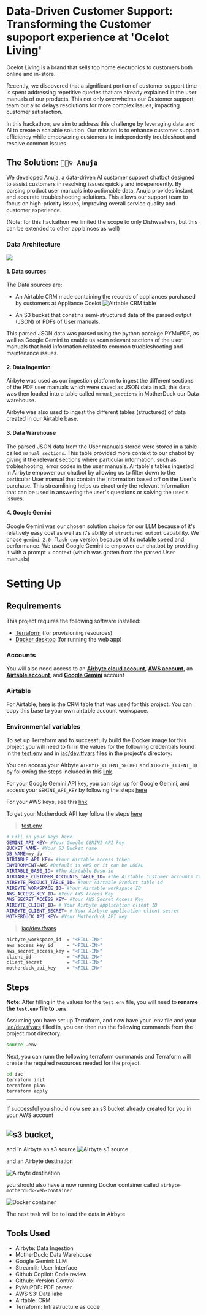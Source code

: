 # Data-Driven Customer Support: Transforming the Customer supoport experience at 'Ocelot Living'

Ocelot Living is a brand that sells top home electronics to customers both online and in-store.

Recently, we discovered that a significant portion of customer support time is spent addressing repetitive queries that are already explained in the user manuals of our products. This not only overwhelms our Customer support team but also delays resolutions for more complex issues, impacting customer satisfaction.

In this hackathon, we aim to address this challenge by leveraging data and AI to create a scalable solution. Our mission is to enhance customer support efficiency while empowering customers to independently troubleshoot and resolve common issues.

## The Solution: `👷🏽‍♀️ Anuja`

We developed Anuja, a data-driven AI customer support chatbot designed to assist customers in resolving issues quickly and independently. By parsing product user manuals into actionable data, Anuja provides instant and accurate troubleshooting solutions. This allows our support team to focus on high-priority issues, improving overall service quality and customer experience.

(Note: for this hackathon we limited the scope to only Dishwashers, but this can be extended to other applainces as well)

### Data Architecture

<img src="docs/images/diagram-export-15-01-2025-01_39_09.png"/>

#### 1. Data sources

The Data sources are:

- An Airtable CRM made containing the records of appliances purchased by customers at Appliance Ocelot
  <img src="docs/images/customer_crm.png" alt="Airtable CRM table"/>

- An S3 bucket that conatins semi-structured data of the parsed output (JSON) of PDFs of User manuals.

This parsed JSON data was parsed using the python pacakge PYMuPDF, as well as Google Gemini to enable us scan relevant sections of the user manuals that hold information related to common truobleshooting and maintenance issues.

#### 2. Data Ingestion

Airbyte was used as our ingestion platform to ingest the different sections of the PDF user manuals which were saved as JSON data in s3, this data was then loaded into a table called `manual_sections` in MotherDuck our Data warehouse.

Airbyte was also used to ingest the different tables (structured) of data created in our Airtable base.

#### 3. Data Warehouse

The parsed JSON data from the User manuals stored were stored in a table called `manual_sections`. This table provided more context to our chabot by giving it the relevant sections where particular information, such as trobleshooting, error codes in the user manuals. Airtable's tables ingested in Airbyte empower our chatbot by allowing us to filter down to the particular User manual that contain the information based off on the User's purchase. This streamlining helps us etract only the relevant information that can be used in answering the user's questions or solving the user's issues.

#### 4. Google Gemini

Google Gemini was our chosen solution choice for our LLM because of it's relatively easy cost as well as it's ability of `structured output` capability. We chose `gemini-2.0-flash-exp` version because of its notable speed and performance.
We used Google Gemini to empower our chatbot by providing it with a prompt + context (which was gotten from the parsed User manuals)

# Setting Up

## Requirements

This project requires the following software installed:

- [Terraform](!https://developer.hashicorp.com/terraform/install) (for provisioning resources)
- [Docker desktop](!https://docs.docker.com/get-started/get-docker/) (for running the web app)

### Accounts

You will also need access to an [**Airbyte cloud account**](https://airbyte.com/product/airbyte-cloud), [**AWS account**](https://aws.amazon.com/), an [**Airtable account**](https://airtable.com), and [**Google Gemini**](https://gemini.google.com/) account

### Airtable

For Airtable, [here](https://airtable.com/app9prJZjrqpUAnZt/shrbOzAfiZVwzwO9D) is the CRM table that was used for this project. You can copy this base to your own airtable account workspace.

### Environmental variables

To set up Terraform and to successfully build the Docker image for this project you will need to fill in the values for the following credentials found in the [test.env](test.env) and in [iac/dev.tfvars](iac/dev.tfvars) files in the project's directory:

You can access your Airbyte `AIRBYTE_CLIENT_SECRET` and `AIRBYTE_CLIENT_ID` by following the steps included in this [link](!https://reference.airbyte.com/reference/authentication).

For your Google Gemini API key, you can sign up for Google Gemini, and access your `GEMINI_API_KEY` by following the steps [here](https://aistudio.google.com/apikey)

For your AWS keys, see this [link](!https://repost.aws/knowledge-center/create-access-key)

To get your Motherduck API key follow the steps [here](https://motherduck.com/docs/key-tasks/authenticating-and-connecting-to-motherduck/authenticating-to-motherduck/#authentication-using-an-access-token)

> [test.env](test.env)

```bash
# Fill in your keys here
GEMINI_API_KEY= #Your Google GEMINI API key
BUCKET_NAME= #Your S3 Bucket name
DB_NAME=my_db
AIRTABLE_API_KEY= #Your Airtable access token
ENVIRONMENT=AWS #Default is AWS or it can be LOCAL
AIRTABLE_BASE_ID= #The Airtable Base id
AIRTABLE_CUSTOMER_ACCOUNTS_TABLE_ID= #The Airtable Customer accounts table id
AIRBYTE_PRODUCT_TABLE_ID= #Your Airtable Product table id
AIRBYTE_WORKSPACE_ID= #Your Airtable workspace ID
AWS_ACCESS_KEY_ID= #Your AWS Access Key
AWS_SECRET_ACCESS_KEY= #Your AWS Secret Access Key
AIRBYTE_CLIENT_ID= # Your Airbyte application client ID
AIRBYTE_CLIENT_SECRET= # Your Airbyte application client secret
MOTHERDUCK_API_KEY= #Your Motherduck API key
```

> [iac/dev.tfvars](iac/dev.tfvars)

```bash
airbyte_workspace_id  = "<FILL-IN>"
aws_access_key_id     = "<FILL-IN>"
aws_secret_access_key = "<FILL-IN>"
client_id             = "<FILL-IN>"
client_secret         = "<FILL-IN>"
motherduck_api_key    = "<FILL-IN>"
```

## Steps

**Note**: After filling in the values for the `test.env` file, you will need to **rename the `test.env` file to `.env`**.

Assuming you have set up Terraform, and now have your .env file and your [iac/dev.tfvars](iac/dev.tfvars) filled in, you can then run the following commands from the project root directory.

```bash
source .env
```

Next, you can runn the following terraform commands and Terraform will create the required resources needed for the project.

```bash
cd iac
terraform init
terraform plan
terraform apply
```

---

If successful you should now see an s3 bucket already created for you in your AWS account

## <img alt="s3 bucket" src="docs/images/s3.png"/>,

and in Airbyte an s3 source <img alt="Airbyte s3 source" src="docs/images/airbyte_source.png"/>

and an Airbyte destination

<img alt="Airbyte destination" src="docs/images/airbyte_destination.png"/>

you should also have a now running Docker container called `airbyte-motherduck-web-container`

<img alt="Docker container" src="docs/images/docker_container.png"/>

The next task will be to load the data in Airbyte

## Tools Used

- Airbyte: Data Ingestion
- MotherDuck: Data Warehouse
- Google Gemini: LLM
- Streamlit: User Interface
- Github Copilot: Code review
- Github: Version Control
- PyMuPDF: PDF parser
- AWS S3: Data lake
- Airtable: CRM
- Terraform: Infrastructure as code
